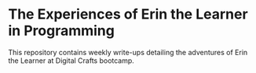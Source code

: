 # The Experiences of Erin the Learner in Programming

This repository contains weekly write-ups detailing the adventures of Erin the Learner at Digital Crafts bootcamp.
